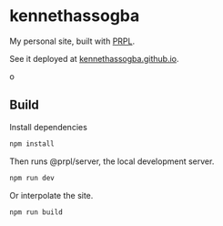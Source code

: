 # kennethassogba

My personal site, built with [PRPL](https://github.com/tyhopp/prpl).

See it deployed at [kennethassogba.github.io](https://kennethassogba.github.io/).

o

## Build

Install dependencies

```bash
npm install
```

Then runs @prpl/server, the local development server.

```bash
npm run dev
```

Or interpolate the site.

```bash
npm run build
```

